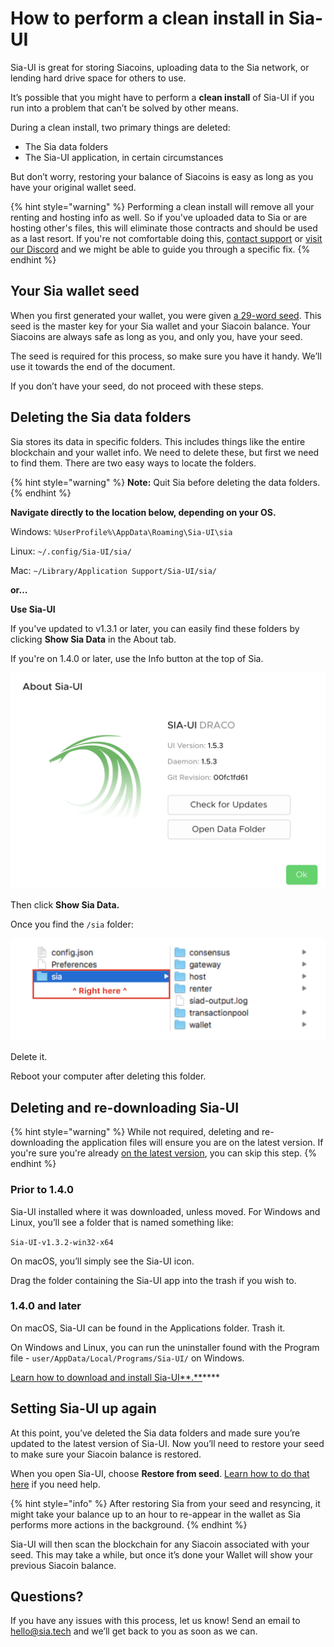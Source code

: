 # How to perform a clean install in Sia-UI

Sia-UI is great for storing Siacoins, uploading data to the Sia network, or lending hard drive space for others to use.

It’s possible that you might have to perform a **clean install** of Sia-UI if you run into a problem that can’t be solved by other means.

During a clean install, two primary things are deleted:

* The Sia data folders
* The Sia-UI application, in certain circumstances

But don’t worry, restoring your balance of Siacoins is easy as long as you have your original wallet seed.

{% hint style="warning" %}
Performing a clean install will remove all your renting and hosting info as well. So if you've uploaded data to Sia or are hosting other's files, this will eliminate those contracts and should be used as a last resort. If you're not comfortable doing this, [contact support](mailto:hello@sia.tech) or [visit our Discord](https://discord.gg/sia) and we might be able to guide you through a specific fix.
{% endhint %}

## Your Sia wallet seed

When you first generated your wallet, you were given [a 29-word seed](../the-importance-of-your-seed.md). This seed is the master key for your Sia wallet and your Siacoin balance. Your Siacoins are always safe as long as you, and only you, have your seed.

The seed is required for this process, so make sure you have it handy. We’ll use it towards the end of the document.

If you don’t have your seed, do not proceed with these steps.

## Deleting the Sia data folders

Sia stores its data in specific folders. This includes things like the entire blockchain and your wallet info. We need to delete these, but first we need to find them. There are two easy ways to locate the folders.

{% hint style="warning" %}
**Note:** Quit Sia before deleting the data folders.
{% endhint %}

**Navigate directly to the location below, depending on your OS.**

Windows: `%UserProfile%\AppData\Roaming\Sia-UI\sia`

Linux: `~/.config/Sia-UI/sia/`

Mac: `~/Library/Application Support/Sia-UI/sia/`

**or…**

**Use Sia-UI**

If you've updated to v1.3.1 or later, you can easily find these folders by clicking **Show Sia Data** in the About tab.

If you're on 1.4.0 or later, use the Info button at the top of Sia.

![](../../.gitbook/assets/fork-2%20%281%29%20%283%29%20%283%29%20%283%29%20%281%29.png)

Then click **Show Sia Data.**

Once you find the `/sia` folder:

![](../../.gitbook/assets/fork-3%20%281%29%20%282%29%20%282%29%20%282%29.png)

Delete it.

Reboot your computer after deleting this folder.

## Deleting and re-downloading Sia-UI

{% hint style="warning" %}
While not required, deleting and re-downloading the application files will ensure you are on the latest version. If you're sure you're already [on the latest version](https://sia.tech/get-started), you can skip this step.
{% endhint %}

### **Prior to 1.4.0**

Sia-UI installed where it was downloaded, unless moved. For Windows and Linux, you’ll see a folder that is named something like:

`Sia-UI-v1.3.2-win32-x64`

On macOS, you’ll simply see the Sia-UI icon.

Drag the folder containing the Sia-UI app into the trash if you wish to.

### **1.4.0 and later**

On macOS, Sia-UI can be found in the Applications folder. Trash it.

On Windows and Linux, you can run the uninstaller found with the Program file - `user/AppData/Local/Programs/Sia-UI/` on Windows.

[Learn how to download and install Sia-UI**.**](how-to-download-and-install-sia-ui.md)\*\*\*\*

## Setting Sia-UI up again

At this point, you’ve deleted the Sia data folders and made sure you’re updated to the latest version of Sia-UI. Now you’ll need to restore your seed to make sure your Siacoin balance is restored.

When you open Sia-UI, choose **Restore from seed**. [Learn how to do that here](how-to-restore-a-wallet-from-a-seed-in-sia-ui.md) if you need help.

{% hint style="info" %}
After restoring Sia from your seed and resyncing, it might take your balance up to an hour to re-appear in the wallet as Sia performs more actions in the background.
{% endhint %}

Sia-UI will then scan the blockchain for any Siacoin associated with your seed. This may take a while, but once it’s done your Wallet will show your previous Siacoin balance.

## Questions?

If you have any issues with this process, let us know! Send an email to [hello@sia.tech](mailto:hello@sia.tech) and we’ll get back to you as soon as we can.

